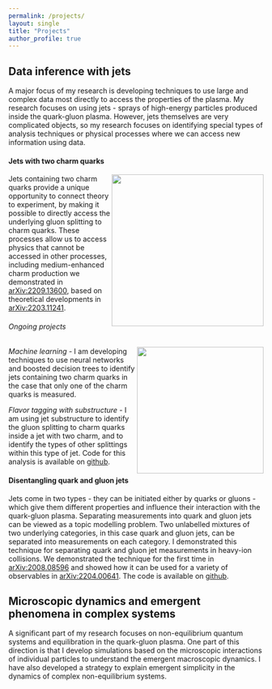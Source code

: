 ```yaml
---
permalink: /projects/
layout: single
title: "Projects"
author_profile: true
---
```


## Data inference with jets

A major focus of my research is developing techniques to use large and complex data most directly to access the properties of the plasma. My research focuses on using jets - sprays of high-energy particles produced inside the quark-gluon plasma. However, jets themselves are very complicated objects, so my research focuses on identifying special types of analysis techniques or physical processes where we can access new information using data.


#### Jets with two charm quarks

<img align="right" src="https://jasminebrewer.github.io/assets/images/Pmed_cartoon.png" width="300" padding="20"/>
Jets containing two charm quarks provide a unique opportunity to connect theory to experiment, by making it possible to directly access the underlying gluon splitting to charm quarks. These processes allow us to access physics that cannot be accessed in other processes, including medium-enhanced charm production we demonstrated in <a href="https://arxiv.org/abs/2209.13600" target="_blank">arXiv:2209.13600</a>, based on theoretical developments in <a href="https://arxiv.org/abs/2203.11241" target="_blank">arXiv:2203.11241</a>.

###### Ongoing projects

<img align="right" src="https://jasminebrewer.github.io/assets/images/ML_cartoon.png" width="250" padding="10"/>
<em>Machine learning - </em> I am developing techniques to use neural networks and boosted decision trees to identify jets containing two charm quarks in the case that only one of the charm quarks is measured.

<em>Flavor tagging with substructure - </em> I am using jet substructure to identify the gluon splitting to charm quarks inside a jet with two charm, and to identify the types of other splittings within this type of jet. Code for this analysis is available on <a href="https://github.com/jasminebrewer/ccbar_substructure" target="_blank">github</a>.

#### Disentangling quark and gluon jets

Jets come in two types - they can be initiated either by quarks or gluons - which give them different properties and influence their interaction with the quark-gluon plasma. Separating measurements into quark and gluon jets can be viewed as a topic modelling problem. Two unlabelled mixtures of two underlying categories, in this case quark and gluon jets, can be separated into measurements on each category. I demonstrated this technique for separating quark and gluon jet measurements in heavy-ion collisions. We demonstrated the technique for the first time in <a href="https://arxiv.org/abs/2008.08596" target="_blank">arXiv:2008.08596</a> and showed how it can be used for a variety of observables in <a href="https://arxiv.org/abs/2204.00641" target="_blank">arXiv:2204.00641</a>. The code is available on <a href="https://github.com/jasminebrewer/jet-topics-from-MCMC" target="_blank">github</a>.


## Microscopic dynamics and emergent phenomena in complex systems

A significant part of my research focuses on non-equilibrium quantum systems and equilibration in the quark-gluon plasma. One part of this direction is that I develop simulations based on the microscopic interactions of individual particles to understand the emergent macroscopic dynamics. I have also developed a strategy to explain emergent simplicity in the dynamics of complex non-equilibrium systems.